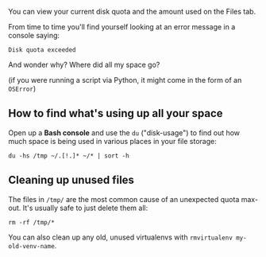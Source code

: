 
<!--
.. title: Disk Quota Exceeded
.. slug: DiskQuotaExceeded
.. date: 2017-07-01 10:35:28 UTC+01:00
.. tags:
.. category:
.. link:
.. description:
.. type: text
-->


You can view your current disk quota and the amount used on the Files tab.

From time to time you'll find yourself looking at an error message in a console saying:

    Disk quota exceeded

And wonder why?  Where did all my space go?

(if you were running a script via Python, it might come in the form of an `OSError`)


## How to find what's using up all your space

Open up a **Bash console** and use the `du` ("disk-usage") to find out how much space
is being used in various places in your file storage:

    du -hs /tmp ~/.[!.]* ~/* | sort -h


## Cleaning up unused files

The files in `/tmp/` are the most common cause of an unexpected quota max-out.
It's usually safe to just delete them all:

    rm -rf /tmp/*

You can also clean up any old, unused virtualenvs with `rmvirtualenv my-old-venv-name`.

